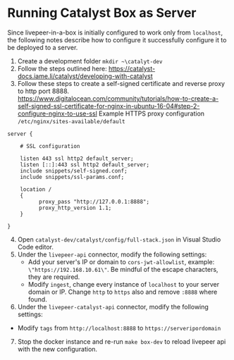 # Running Catalyst Box as Server

Since livepeer-in-a-box is initially configured to work only from `localhost`, the following notes describe how to configure it successfully configure it to be deployed to a server. 
1. Create a development folder  `mkdir ~\catalyt-dev`
2. Follow the steps outlined here: https://catalyst-docs.iame.li/catalyst/developing-with-catalyst
3. Follow these steps to create a self-signed certificate and reverse proxy to http port 8888. https://www.digitalocean.com/community/tutorials/how-to-create-a-self-signed-ssl-certificate-for-nginx-in-ubuntu-16-04#step-2-configure-nginx-to-use-ssl
Example HTTPS proxy configuration `/etc/nginx/sites-available/default`
```
server {

    # SSL configuration

    listen 443 ssl http2 default_server;
    listen [::]:443 ssl http2 default_server;
    include snippets/self-signed.conf;
    include snippets/ssl-params.conf;

    location /
    {
          proxy_pass "http://127.0.0.1:8888";
          proxy_http_version 1.1;
    }

}
```

4. Open `catalyst-dev/catalyst/config/full-stack.json` in Visual Studio Code editor. 
5. Under the `livepeer-api` connector, modify the following settings:
   -  Add your server's IP or domain to `cors-jwt-allowlist`, example: `\"https://192.168.10.61\"`. Be mindful of the escape characters, they are required.
   -  Modify `ingest`, change every instance of `localhost` to your server domain or IP. Change `http` to `https` also and remove `:8888` where found. 
6.  Under the `livepeer-catalyst-api` connector, modify the following settings:
   -  Modify `tags` from `http://localhost:8888` to `https://serveripordomain`
7. Stop the docker instance and re-run `make box-dev` to reload livepeer api with the new configuration. 
